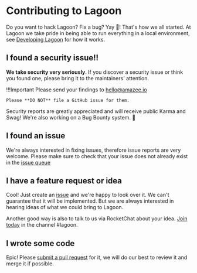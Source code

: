# Contributing to Lagoon

Do you want to hack Lagoon? Fix a bug? Yay 🎉! That's how we all started. At Lagoon we take pride in being able to run everything in a local environment, see [Developing Lagoon](index.md) for how it works.

## I found a security issue!!

**We take security very seriously**. If you discover a security issue or think you found one, please bring it to the maintainers' attention.

!!!Important Please send your findings to [hello@amazee.io](mailto:hello@amazee.io)

```text
Please **DO NOT** file a GitHub issue for them.
```

Security reports are greatly appreciated and will receive public Karma and Swag! We're also working on a Bug Bounty system. 🐞

## I found an issue

We're always interested in fixing issues, therefore issue reports are very welcome. Please make sure to check that your issue does not already exist in the [issue queue](https://github.com/amazeeio/lagoon/issues)

## I have a feature request or idea

Cool! Just create an [issue](https://github.com/amazeeio/lagoon/issues) and we're happy to look over it. We can't guarantee that it will be implemented. But we are always interested in hearing ideas of what we could bring to Lagoon.

Another good way is also to talk to us via RocketChat about your idea. [Join today](https://amazeeio.rocket.chat/) in the channel \#lagoon.

## I wrote some code

Epic! Please [submit a pull request](https://github.com/amazeeio/lagoon) for it, we will do our best to review it and merge it if possible.

